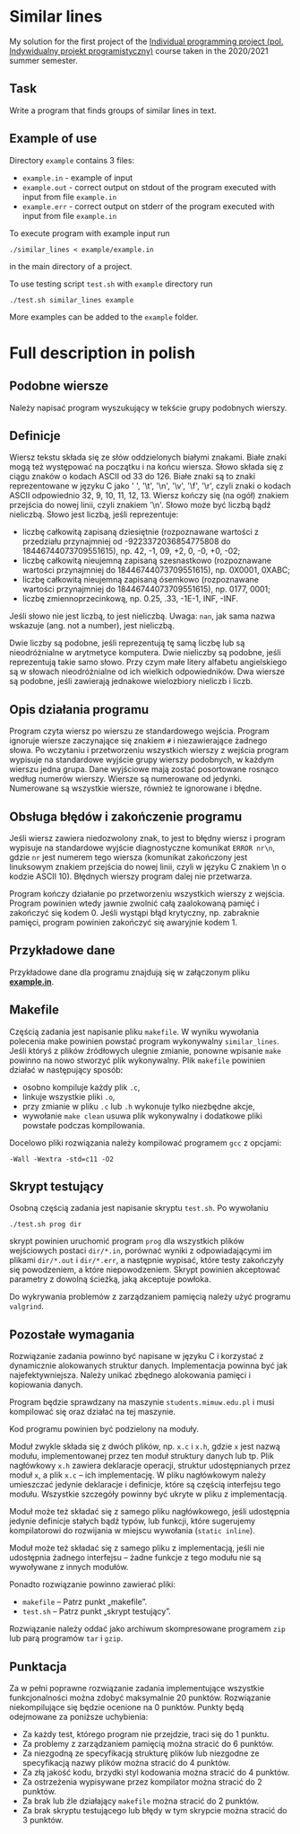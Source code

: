 # Similar lines

My solution for the first project of the [Individual programming project (pol. Indywidualny projekt programistyczny)](https://usosweb.mimuw.edu.pl/kontroler.php?_action=katalog2/przedmioty/pokazPrzedmiot&prz_kod=1000-222bIPP) course taken in the 2020/2021 summer semester.

## Task

Write a program that finds groups of similar lines in text.

## Example of use

Directory `example` contains 3 files:
- `example.in` - example of input
- `example.out` - correct output on stdout of the program executed with input from file `example.in`
- `example.err` - correct output on stderr of the program executed with input from file `example.in`

To execute program with example input run
```
./similar_lines < example/example.in
```
in the main directory of a project.

To use testing script `test.sh` with `example` directory run
```
./test.sh similar_lines example
```
More examples can be added to the `example` folder.


# Full description in polish

## Podobne wiersze

Należy napisać program wyszukujący w tekście grupy podobnych wierszy.

## Definicje

Wiersz tekstu składa się ze słów oddzielonych białymi znakami. Białe znaki mogą też występować na początku i na końcu wiersza. Słowo składa się z ciągu znaków o kodach ASCII od 33 do 126. Białe znaki są to znaki reprezentowane w języku C jako ' ', '\t', '\n', '\v', '\f', '\r', czyli znaki o kodach ASCII odpowiednio 32, 9, 10, 11, 12, 13. Wiersz kończy się (na ogół) znakiem przejścia do nowej linii, czyli znakiem '\n'. Słowo może być liczbą bądź nieliczbą. Słowo jest liczbą, jeśli reprezentuje:

- liczbę całkowitą zapisaną dziesiętnie (rozpoznawane wartości z przedziału przynajmniej od -9223372036854775808 do 18446744073709551615), np. 42, -1, 09, +2, 0, -0, +0, -02;
- liczbę całkowitą nieujemną zapisaną szesnastkowo (rozpoznawane wartości przynajmniej do 18446744073709551615), np. 0X0001, 0XABC;
- liczbę całkowitą nieujemną zapisaną ósemkowo (rozpoznawane wartości przynajmniej do 18446744073709551615), np. 0177, 0001;
- liczbę zmiennoprzecinkową, np. 0.25, .33, -1E-1, INF, -INF.

Jeśli słowo nie jest liczbą, to jest nieliczbą. Uwaga: `nan`, jak sama nazwa wskazuje (ang. not a number), jest nieliczbą.

Dwie liczby są podobne, jeśli reprezentują tę samą liczbę lub są nieodróżnialne w arytmetyce komputera. Dwie nieliczby są podobne, jeśli reprezentują takie samo słowo. Przy czym małe litery alfabetu angielskiego są w słowach nieodróżnialne od ich wielkich odpowiedników. Dwa wiersze są podobne, jeśli zawierają jednakowe wielozbiory nieliczb i liczb.

## Opis działania programu

Program czyta wiersz po wierszu ze standardowego wejścia. Program ignoruje wiersze zaczynające się znakiem `#` i niezawierające żadnego słowa. Po wczytaniu i przetworzeniu wszystkich wierszy z wejścia program wypisuje na standardowe wyjście grupy wierszy podobnych, w każdym wierszu jedna grupa. Dane wyjściowe mają zostać posortowane rosnąco według numerów wierszy. Wiersze są numerowane od jedynki. Numerowane są wszystkie wiersze, również te ignorowane i błędne.

## Obsługa błędów i zakończenie programu

Jeśli wiersz zawiera niedozwolony znak, to jest to błędny wiersz i program wypisuje na standardowe wyjście diagnostyczne komunikat `ERROR nr\n`, gdzie `nr` jest numerem tego wiersza (komunikat zakończony jest linuksowym znakiem przejścia do nowej linii, czyli w języku C znakiem \n o kodzie ASCII 10). Błędnych wierszy program dalej nie przetwarza.

Program kończy działanie po przetworzeniu wszystkich wierszy z wejścia. Program powinien wtedy jawnie zwolnić całą zaalokowaną pamięć i zakończyć się kodem 0. Jeśli wystąpi błąd krytyczny, np. zabraknie pamięci, program powinien zakończyć się awaryjnie kodem 1.

## Przykładowe dane

Przykładowe dane dla programu znajdują się w załączonym pliku [**example.in**](https://github.com/patjed41/IPP-1-SimilarLines/blob/master/example/example.in).

## Makefile

Częścią zadania jest napisanie pliku `makefile`. W wyniku wywołania polecenia make powinien powstać program wykonywalny `similar_lines`. Jeśli któryś z plików źródłowych ulegnie zmianie, ponowne wpisanie `make` powinno na nowo stworzyć plik wykonywalny. Plik `makefile` powinien działać w następujący sposób:

- osobno kompiluje każdy plik `.c`,
- linkuje wszystkie pliki `.o`,
- przy zmianie w pliku `.c` lub `.h` wykonuje tylko niezbędne akcje,
- wywołanie `make clean` usuwa plik wykonywalny i dodatkowe pliki powstałe podczas kompilowania.

Docelowo pliki rozwiązania należy kompilować programem `gcc` z opcjami:

```
-Wall -Wextra -std=c11 -O2
```

## Skrypt testujący

Osobną częścią zadania jest napisanie skryptu `test.sh`. Po wywołaniu
```
./test.sh prog dir
```
skrypt powinien uruchomić program `prog` dla wszystkich plików wejściowych postaci `dir/*.in`, porównać wyniki z odpowiadającymi im plikami `dir/*.out` i `dir/*.err`, a następnie wypisać, które testy zakończyły się powodzeniem, a które niepowodzeniem. Skrypt powinien akceptować parametry z dowolną ścieżką, jaką akceptuje powłoka.

Do wykrywania problemów z zarządzaniem pamięcią należy użyć programu `valgrind`.

## Pozostałe wymagania

Rozwiązanie zadania powinno być napisane w języku C i korzystać z dynamicznie alokowanych struktur danych. Implementacja powinna być jak najefektywniejsza. Należy unikać zbędnego alokowania pamięci i kopiowania danych.

Program będzie sprawdzany na maszynie `students.mimuw.edu.pl` i musi kompilować się oraz działać na tej maszynie.

Kod programu powinien być podzielony na moduły.

Moduł zwykle składa się z dwóch plików, np. `x.c` i `x.h`, gdzie `x` jest nazwą modułu, implementowanej przez ten moduł struktury danych lub tp. Plik nagłówkowy `x.h` zawiera deklaracje operacji, struktur udostępnianych przez moduł `x`, a plik `x.c` – ich implementację. W pliku nagłówkowym należy umieszczać jedynie deklaracje i definicje, które są częścią interfejsu tego modułu. Wszystkie szczegóły powinny być ukryte w pliku z implementacją.

Moduł może też składać się z samego pliku nagłówkowego, jeśli udostępnia jedynie definicje stałych bądź typów, lub funkcji, które sugerujemy kompilatorowi do rozwijania w miejscu wywołania (`static inline`).

Moduł może też składać się z samego pliku z implementacją, jeśli nie udostępnia żadnego interfejsu – żadne funkcje z tego modułu nie są wywoływane z innych modułów.

Ponadto rozwiązanie powinno zawierać pliki:

- `makefile` – Patrz punkt „makefile”.
- `test.sh` – Patrz punkt „skrypt testujący”.

Rozwiązanie należy oddać jako archiwum skompresowane programem `zip` lub parą programów `tar` i `gzip`.

## Punktacja

Za w pełni poprawne rozwiązanie zadania implementujące wszystkie funkcjonalności można zdobyć maksymalnie 20 punktów. Rozwiązanie niekompilujące się będzie ocenione na 0 punktów. Punkty będą odejmowane za poniższe uchybienia:

- Za każdy test, którego program nie przejdzie, traci się do 1 punktu.
- Za problemy z zarządzaniem pamięcią można stracić do 6 punktów.
- Za niezgodną ze specyfikacją strukturę plików lub niezgodne ze specyfikacją nazwy plików można stracić do 4 punktów.
- Za złą jakość kodu, brzydki styl kodowania można stracić do 4 punktów.
- Za ostrzeżenia wypisywane przez kompilator można stracić do 2 punktów.
- Za brak lub źle działający `makefile` można stracić do 2 punktów.
- Za brak skryptu testującego lub błędy w tym skrypcie można stracić do 3 punktów.
